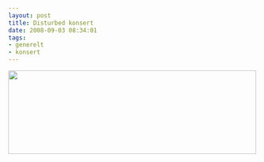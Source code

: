 ```yaml
---
layout: post
title: Disturbed konsert
date: 2008-09-03 08:34:01
tags: 
- generelt
- konsert
---
```

<img title="Disturbed konsert" src="http://pjatt.net/images/2008/09/disturbed.png" alt="" width="500" height="169" />